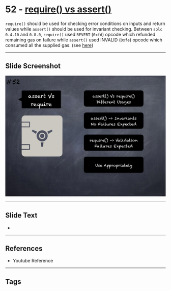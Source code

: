 # 52 - [require() vs assert()](require()%20vs%20assert().md)
`require()` should be used for checking error conditions on inputs and return values while `assert()` should be used for invariant checking. Between `solc 0.4.10` and `0.8.0`, `require()` used `REVERT` (`0xfd`) opcode which refunded remaining gas on failure while `assert()` used INVALID (`0xfe`) opcode which consumed all the supplied gas. (see [here](https://docs.soliditylang.org/en/v0.8.1/control-structures.html#error-handling-assert-require-revert-and-exceptions))

___
## Slide Screenshot
![052.png](../../images/pitfalls_and_best_practices101/052.png)
___
## Slide Text
- 
___
## References
- Youtube Reference
___
## Tags